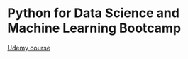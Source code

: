 # Python for Data Science and Machine Learning Bootcamp

[Udemy course](https://www.udemy.com/course/python-for-data-science-and-machine-learning-bootcamp/learn/lecture/5440650#overview)